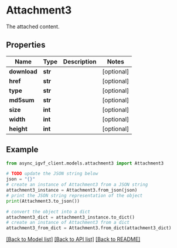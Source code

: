 # Attachment3

The attached content.

## Properties

Name | Type | Description | Notes
------------ | ------------- | ------------- | -------------
**download** | **str** |  | [optional] 
**href** | **str** |  | [optional] 
**type** | **str** |  | [optional] 
**md5sum** | **str** |  | [optional] 
**size** | **int** |  | [optional] 
**width** | **int** |  | [optional] 
**height** | **int** |  | [optional] 

## Example

```python
from async_igvf_client.models.attachment3 import Attachment3

# TODO update the JSON string below
json = "{}"
# create an instance of Attachment3 from a JSON string
attachment3_instance = Attachment3.from_json(json)
# print the JSON string representation of the object
print(Attachment3.to_json())

# convert the object into a dict
attachment3_dict = attachment3_instance.to_dict()
# create an instance of Attachment3 from a dict
attachment3_from_dict = Attachment3.from_dict(attachment3_dict)
```
[[Back to Model list]](../README.md#documentation-for-models) [[Back to API list]](../README.md#documentation-for-api-endpoints) [[Back to README]](../README.md)


